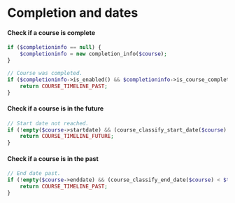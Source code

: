 # Completion and dates

#### Check if a course is complete

```php
if ($completioninfo == null) {
    $completioninfo = new completion_info($course);
}

// Course was completed.
if ($completioninfo->is_enabled() && $completioninfo->is_course_complete($user->id)) {
    return COURSE_TIMELINE_PAST;
}
```

#### Check if a course is in the future

```php
// Start date not reached.
if (!empty($course->startdate) && (course_classify_start_date($course) > $today)) {
    return COURSE_TIMELINE_FUTURE;
}
```

#### Check if a course is in the past

```php
// End date past.
if (!empty($course->enddate) && (course_classify_end_date($course) < $today)) {
    return COURSE_TIMELINE_PAST;
}
```



